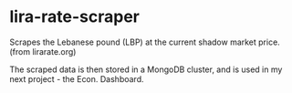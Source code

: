 # lira-rate-scraper

Scrapes the Lebanese pound (LBP) at the current shadow market price. (from lirarate.org)

The scraped data is then stored in a MongoDB cluster, and is used in my next project - the Econ. Dashboard.
